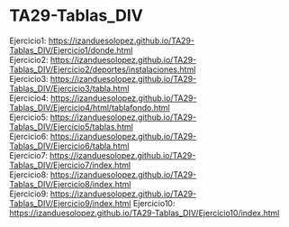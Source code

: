 # TA29-Tablas_DIV

Ejercicio1: https://izanduesolopez.github.io/TA29-Tablas_DIV/Ejercicio1/donde.html  
Ejercicio2: https://izanduesolopez.github.io/TA29-Tablas_DIV/Ejercicio2/deportes/instalaciones.html  
Ejercicio3: https://izanduesolopez.github.io/TA29-Tablas_DIV/Ejercicio3/tabla.html  
Ejercicio4: https://izanduesolopez.github.io/TA29-Tablas_DIV/Ejercicio4/html/tablafondo.html  
Ejercicio5: https://izanduesolopez.github.io/TA29-Tablas_DIV/Ejercicio5/tablas.html  
Ejercicio6: https://izanduesolopez.github.io/TA29-Tablas_DIV/Ejercicio6/tabla.html  
Ejercicio7: https://izanduesolopez.github.io/TA29-Tablas_DIV/Ejercicio7/index.html  
Ejercicio8: https://izanduesolopez.github.io/TA29-Tablas_DIV/Ejercicio8/index.html  
Ejercicio9: https://izanduesolopez.github.io/TA29-Tablas_DIV/Ejercicio9/index.html
Ejercicio10: https://izanduesolopez.github.io/TA29-Tablas_DIV/Ejercicio10/index.html



